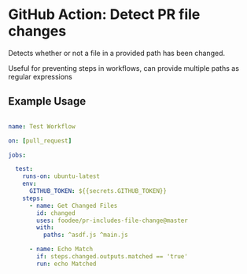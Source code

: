 # GitHub Action: Detect PR file changes
Detects whether or not a file in a provided path has been changed.

Useful for preventing steps in workflows, can provide multiple paths as regular expressions

## Example Usage

```yaml

name: Test Workflow

on: [pull_request]

jobs:

  test:
    runs-on: ubuntu-latest
    env:
      GITHUB_TOKEN: ${{secrets.GITHUB_TOKEN}}
    steps:
      - name: Get Changed Files
        id: changed
        uses: foodee/pr-includes-file-change@master
        with:
          paths: ^asdf.js ^main.js

      - name: Echo Match
        if: steps.changed.outputs.matched == 'true'
        run: echo Matched

```

